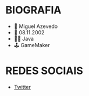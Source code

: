 # BIOGRAFIA
- 💜 Miguel Azevedo
- 🎂 08.11.2002
- 👨‍💻 Java
- 🕹️ GameMaker
# REDES SOCIAIS
- [Twitter](https://twitter.com/ImMigsss)

